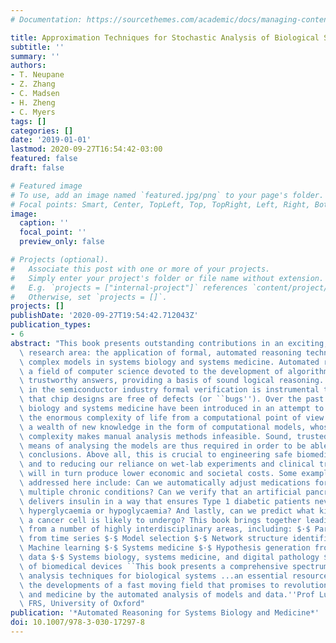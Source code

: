 ```yaml
---
# Documentation: https://sourcethemes.com/academic/docs/managing-content/

title: Approximation Techniques for Stochastic Analysis of Biological Systems
subtitle: ''
summary: ''
authors:
- T. Neupane
- Z. Zhang
- C. Madsen
- H. Zheng
- C. Myers
tags: []
categories: []
date: '2019-01-01'
lastmod: 2020-09-27T16:54:42-03:00
featured: false
draft: false

# Featured image
# To use, add an image named `featured.jpg/png` to your page's folder.
# Focal points: Smart, Center, TopLeft, Top, TopRight, Left, Right, BottomLeft, Bottom, BottomRight.
image:
  caption: ''
  focal_point: ''
  preview_only: false

# Projects (optional).
#   Associate this post with one or more of your projects.
#   Simply enter your project's folder or file name without extension.
#   E.g. `projects = ["internal-project"]` references `content/project/deep-learning/index.md`.
#   Otherwise, set `projects = []`.
projects: []
publishDate: '2020-09-27T19:54:42.712043Z'
publication_types:
- 6
abstract: "This book presents outstanding contributions in an exciting, new and multidisciplinary\
  \ research area: the application of formal, automated reasoning techniques to analyse\
  \ complex models in systems biology and systems medicine. Automated reasoning is\
  \ a field of computer science devoted to the development of algorithms that yield\
  \ trustworthy answers, providing a basis of sound logical reasoning. For example,\
  \ in the semiconductor industry formal verification is instrumental to ensuring\
  \ that chip designs are free of defects (or ``bugs''). Over the past 15 years, systems\
  \ biology and systems medicine have been introduced in an attempt to understand\
  \ the enormous complexity of life from a computational point of view. This has generated\
  \ a wealth of new knowledge in the form of computational models, whose staggering\
  \ complexity makes manual analysis methods infeasible. Sound, trusted, and automated\
  \ means of analysing the models are thus required in order to be able to trust their\
  \ conclusions. Above all, this is crucial to engineering safe biomedical devices\
  \ and to reducing our reliance on wet-lab experiments and clinical trials, which\
  \ will in turn produce lower economic and societal costs. Some examples of the questions\
  \ addressed here include: Can we automatically adjust medications for patients with\
  \ multiple chronic conditions? Can we verify that an artificial pancreas system\
  \ delivers insulin in a way that ensures Type 1 diabetic patients never suffer from\
  \ hyperglycaemia or hypoglycaemia? And lastly, can we predict what kind of mutations\
  \ a cancer cell is likely to undergo? This book brings together leading researchers\
  \ from a number of highly interdisciplinary areas, including: $·$ Parameter inference\
  \ from time series $·$ Model selection $·$ Network structure identification $·$\
  \ Machine learning $·$ Systems medicine $·$ Hypothesis generation from experimental\
  \ data $·$ Systems biology, systems medicine, and digital pathology $·$ Verification\
  \ of biomedical devices ``This book presents a comprehensive spectrum of model-focused\
  \ analysis techniques for biological systems ...an essential resource for tracking\
  \ the developments of a fast moving field that promises to revolutionize biology\
  \ and medicine by the automated analysis of models and data.''Prof Luca Cardelli\
  \ FRS, University of Oxford"
publication: '*Automated Reasoning for Systems Biology and Medicine*'
doi: 10.1007/978-3-030-17297-8
---
```


